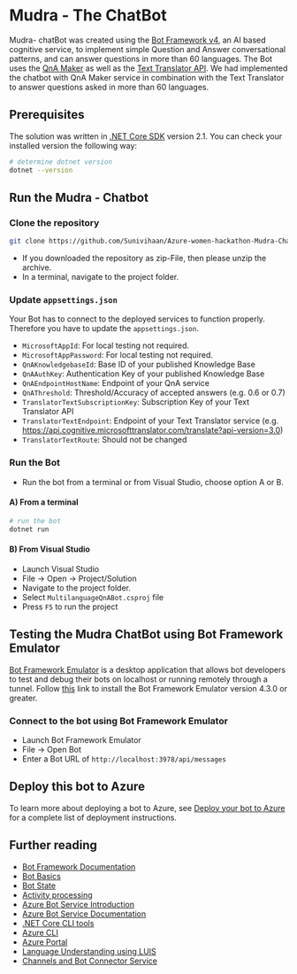 # Mudra - The ChatBot

Mudra- chatBot was created using the [Bot Framework v4](https://dev.botframework.com), an AI based cognitive service, to implement simple Question and Answer conversational patterns, and can answer questions in more than 60 languages. The Bot uses the [QnA Maker](https://www.qnamaker.ai) as well as the [Text Translator API](https://azure.microsoft.com/en-us/services/cognitive-services/translator-text-api/).
We had implemented the chatbot with QnA Maker service in combination with the Text Translator to answer questions asked in more than 60 languages.

## Prerequisites

The solution was written in [.NET Core SDK](https://dotnet.microsoft.com/download) version 2.1.
You can check your installed version the following way:

```bash
# determine dotnet version
dotnet --version
```
## Run the Mudra - Chatbot

### Clone the repository

```bash
git clone https://github.com/Sunivihaan/Azure-women-hackathon-Mudra-Chatbot.git
```

- If you downloaded the repository as zip-File, then please unzip the archive.
- In a terminal, navigate to the project folder.

### Update `appsettings.json`

Your Bot has to connect to the deployed services to function properly. Therefore you have to update the `appsettings.json`.

- `MicrosoftAppId`: For local testing not required.
- `MicrosoftAppPassword`: For local testing not required.
- `QnAKnowledgebaseId`: Base ID of your published Knowledge Base
- `QnAAuthKey`: Authentication Key of your published Knowledge Base
- `QnAEndpointHostName`: Endpoint of your QnA service
- `QnAThreshold`: Threshold/Accuracy of accepted answers (e.g. 0.6 or 0.7)
- `TranslatorTextSubscriptionKey`: Subscription Key of your Text Translator API
- `TranslatorTextEndpoint`: Endpoint of your Text Translator service (e.g. https://api.cognitive.microsofttranslator.com/translate?api-version=3.0)
- `TranslatorTextRoute`: Should not be changed

### Run the Bot
- Run the bot from a terminal or from Visual Studio, choose option A or B.

#### A) From a terminal

```bash
# run the bot
dotnet run
```

#### B) From Visual Studio

- Launch Visual Studio
- File -> Open -> Project/Solution
- Navigate to the project folder.
- Select `MultilanguageQnABot.csproj` file
- Press `F5` to run the project

## Testing the Mudra ChatBot using Bot Framework Emulator

[Bot Framework Emulator](https://github.com/microsoft/botframework-emulator) is a desktop application that allows bot developers to test and debug their bots on localhost or running remotely through a tunnel.
Follow [this](https://github.com/Microsoft/BotFramework-Emulator/releases) link to install the Bot Framework Emulator version 4.3.0 or greater.

### Connect to the bot using Bot Framework Emulator

- Launch Bot Framework Emulator
- File -> Open Bot
- Enter a Bot URL of `http://localhost:3978/api/messages`

## Deploy this bot to Azure

To learn more about deploying a bot to Azure, see [Deploy your bot to Azure](https://aka.ms/azuredeployment) for a complete list of deployment instructions.

## Further reading

- [Bot Framework Documentation](https://docs.botframework.com)
- [Bot Basics](https://docs.microsoft.com/azure/bot-service/bot-builder-basics?view=azure-bot-service-4.0)
- [Bot State](https://docs.microsoft.com/en-us/azure/bot-service/bot-builder-storage-concept?view=azure-bot-service-4.0)
- [Activity processing](https://docs.microsoft.com/en-us/azure/bot-service/bot-builder-concept-activity-processing?view=azure-bot-service-4.0)
- [Azure Bot Service Introduction](https://docs.microsoft.com/azure/bot-service/bot-service-overview-introduction?view=azure-bot-service-4.0)
- [Azure Bot Service Documentation](https://docs.microsoft.com/azure/bot-service/?view=azure-bot-service-4.0)
- [.NET Core CLI tools](https://docs.microsoft.com/en-us/dotnet/core/tools/?tabs=netcore2x)
- [Azure CLI](https://docs.microsoft.com/cli/azure/?view=azure-cli-latest)
- [Azure Portal](https://portal.azure.com)
- [Language Understanding using LUIS](https://docs.microsoft.com/en-us/azure/cognitive-services/luis/)
- [Channels and Bot Connector Service](https://docs.microsoft.com/en-us/azure/bot-service/bot-concepts?view=azure-bot-service-4.0)

